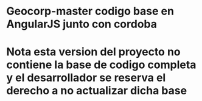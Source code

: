 # Geocorp-master codigo base en AngularJS junto con cordoba
# **Nota esta version del proyecto no contiene la base de codigo completa y el desarrollador se reserva el derecho a no actualizar dicha base**
